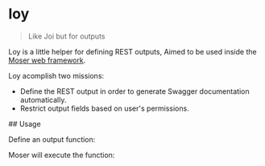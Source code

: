 # loy

> Like Joi but for outputs

Loy is a little helper for defining REST outputs, Aimed to be used inside the [Moser web framework](https://github.com/fega/mongo-server).

Loy acomplish two missions:

- Define the REST output in order to generate Swagger documentation automatically.
- Restrict output fields based on user's permissions.

## Usage

Define an output function:

Moser will execute the function:


